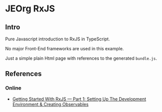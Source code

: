 # JEOrg RxJS

## Intro

Pure Javascript introduction to RxJS in TypeScript.

No major Front-End frameworks are used in this example.

Just a simple plain Html page with references to the generated `bundle.js`.

## References

### Online

-   [Getting Started With RxJS — Part 1: Setting Up The Development Environment & Creating Observables](https://medium.com/codingthesmartway-com-blog/getting-started-with-rxjs-part-1-setting-up-the-development-environment-creating-observables-db76ce053725)
